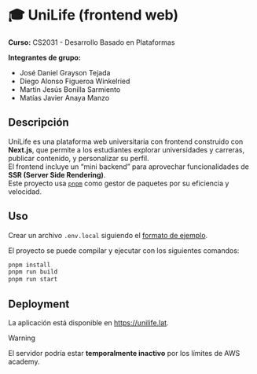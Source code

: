 # 🎓 UniLife (frontend web)

**Curso:** CS2031 - Desarrollo Basado en Plataformas

**Integrantes de grupo:**

- José Daniel Grayson Tejada
- Diego Alonso Figueroa Winkelried
- Martin Jesús Bonilla Sarmiento
- Matías Javier Anaya Manzo

## Descripción

UniLife es una plataforma web universitaria con frontend construido con **Next.js**, que permite a los estudiantes explorar universidades y carreras, publicar contenido, y personalizar su perfil.  
El frontend incluye un “mini backend” para aprovechar funcionalidades de **SSR (Server Side Rendering)**.  
Este proyecto usa [`pnpm`](https://pnpm.io) como gestor de paquetes por su eficiencia y velocidad.

## Uso

Crear un archivo `.env.local` siguiendo el [formato de ejemplo](https://github.com/CS2031-DBP/proyecto-frontend-web-turinmachin-web/blob/main/.env.example).

El proyecto se puede compilar y ejecutar con los siguientes comandos:

```bash
pnpm install
pnpm run build
pnpm run start
```

## Deployment

La aplicación está disponible en <https://unilife.lat>.

> [!WARNING]
> El servidor podría estar **temporalmente inactivo** por los límites de AWS academy.
